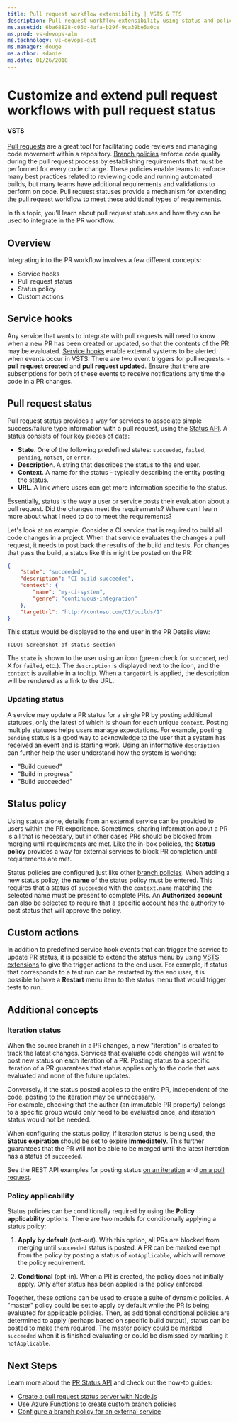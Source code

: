 ```yaml
---
title: Pull request workflow extensibility | VSTS & TFS
description: Pull request workflow extensibility using status and policy
ms.assetid: 6ba68828-c05d-4afa-b29f-9ca39be5a0ce
ms.prod: vs-devops-alm
ms.technology: vs-devops-git 
ms.manager: douge
ms.author: sdanie
ms.date: 01/26/2018
---
```


# Customize and extend pull request workflows with pull request status

#### VSTS 

[Pull requests](../pull-requests.md) are a great tool for facilitating code reviews and managing code movement within a repository. 
[Branch policies](../branch-policies.md) enforce code quality during the pull request process by establishing requirements that must be performed for every code change. 
These policies enable teams to enforce many best practices related to reviewing code and running automated builds, but many teams have additional requirements and validations to perform on code. Pull request statuses provide a mechanism for extending the pull request workflow to meet these additional types of requirements.

In this topic, you'll learn about pull request statuses and how they can be used to integrate in the PR workflow.

## Overview

Integrating into the PR workflow involves a few different concepts:

* Service hooks
* Pull request status
* Status policy
* Custom actions

## Service hooks

Any service that wants to integrate with pull requests will need to know when a new PR has been created or updated, so that the contents of the PR may be evaluated. 
[Service hooks](../../service-hooks/overview.md) enable external systems to be alerted when events occur in VSTS.
There are two event triggers for pull requests: - **pull request created** and **pull request updated**. 
Ensure that there are subscriptions for both of these events to receive notifications any time the code in a PR changes.

## Pull request status

Pull request status provides a way for services to associate simple success/failure type information with a pull request, using the [Status API](https://go.microsoft.com/fwlink/?linkid=854107). 
A status consists of four key pieces of data:

* **State**. One of the following predefined states: `succeeded`, `failed`, `pending`, `notSet`, or `error`.
* **Description**. A string that describes the status to the end user.
* **Context**. A name for the status - typically describing the entity posting the status.
* **URL**. A link where users can get more information specific to the status.  

Essentially, status is the way a user or service posts their evaluation about a pull request.
Did the changes meet the requirements? 
Where can I learn more about what I need to do to meet the requirements?

Let's look at an example. 
Consider a CI service that is required to build all code changes in a project. 
When that service evaluates the changes a pull request, it needs to post back the results of the build and tests. 
For changes that pass the build, a status like this might be posted on the PR:

``` json
{
    "state": "succeeded",
    "description": "CI build succeeded",
    "context": {
        "name": "my-ci-system",
        "genre": "continuous-integration"
    },
    "targetUrl": "http://contoso.com/CI/builds/1"
}
```

This status would be displayed to the end user in the PR Details view:

``` 
TODO: Screenshot of status section
```

The `state` is shown to the user using an icon (green check for `succeded`, red X for `failed`, etc.). 
The `description` is displayed next to the icon, and the `context` is available in a tooltip. 
When a `targetUrl` is applied, the description will be rendered as a link to the URL. 

### Updating status

A service may update a PR status for a single PR by posting additional statuses, only the latest of which is shown for each unique `context`. 
Posting multiple statuses helps users manage expectations.
For example, posting `pending` status is a good way to acknowledge to the user that a system has received an event and is starting work. 
Using an informative `description` can further help the user understand how the system is working:

* "Build queued"
* "Build in progress"
* "Build succeeded"

## Status policy

Using status alone, details from an external service can be provided to users within the PR experience. 
Sometimes, sharing information about a PR is all that is necessary, but in other cases PRs should be blocked from merging until requirements are met. 
Like the in-box policies, the **Status policy** provides a way for external services to block PR completion until requirements are met. 

Status policies are configured just like other [branch policies](../branch-policies.md). 
When adding a new status policy, the **name** of the status policy must be entered. 
This requires that a status of `succeeded` with the `context.name` matching the selected name must be present to complete PRs. 
An **Authorized account** can also be selected to require that a specific account has the authority to post status that will approve the policy.  

## Custom actions

In addition to predefined service hook events that can trigger the service to update PR status, it is possible to extend the status menu by using [VSTS extensions](../../extend/index.md) to give the trigger actions to the end user. For example, if status that corresponds to a test run can be restarted by the end user, it is possible to have a **Restart** menu item to the status menu that would trigger tests to run.

## Additional concepts

### Iteration status

When the source branch in a PR changes, a new "iteration" is created to track the latest changes. 
Services that evaluate code changes will want to post new status on each iteration of a PR. 
Posting status to a specific iteration of a PR guarantees that status applies only to the code that was evaluated and none of the future updates. 

Conversely, if the status posted applies to the entire PR, independent of the code, posting to the iteration may be unnecessary.  
For example, checking that the author (an immutable PR property) belongs to a specific group would only need to be evaluated once, and iteration status would not be needed.

When configuring the status policy, if iteration status is being used, the **Status expiration** should be set to expire **Immediately**. 
This further guarantees that the PR will not be able to be merged until the latest iteration has a status of `succeeded`.

See the REST API examples for posting status [on an iteration](https://docs.microsoft.com/en-us/rest/api/vsts/git/pull%20request%20statuses/create#on_iteration) and [on a pull request](https://docs.microsoft.com/en-us/rest/api/vsts/git/pull%20request%20statuses/create#on_pull_request).

### Policy applicability

Status policies can be conditionally required by using the **Policy applicability** options. 
There are two models for conditionally applying a status policy:

1. **Apply by default** (opt-out). 
With this option, all PRs are blocked from merging until `succeeded` status is posted. 
A PR can be marked exempt from the policy by posting a status of `notApplicable`, which will remove the policy requirement.  

2. **Conditional** (opt-in). 
When a PR is created, the policy does not initially apply.  Only after status has been applied is the policy enforced.

Together, these options can be used to create a suite of dynamic policies. 
A "master" policy could be set to apply by default while the PR is being evaluated for applicable policies. 
Then, as additional conditional policies are determined to apply (perhaps based on specific build output), status can be posted to make them required. 
The master policy could be marked `succeeded` when it is finished evaluating or could be dismissed by marking it `notApplicable`.

## Next Steps

Learn more about the [PR Status API](https://go.microsoft.com/fwlink/?linkid=854107) and check out the how-to guides:

* [Create a pull request status server with Node.js](https://go.microsoft.com/fwlink/?linkid=854108)
* [Use Azure Functions to create custom branch policies](https://docs.microsoft.com/en-us/vsts/git/how-to/create-pr-status-server-with-azure-functions)
* [Configure a branch policy for an external service](https://go.microsoft.com/fwlink/?linkid=854109)
